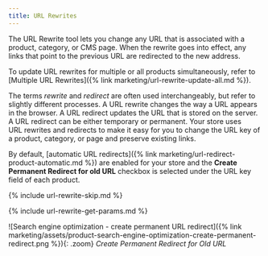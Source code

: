 ```yaml
---
title: URL Rewrites
---
```


The URL Rewrite tool lets you change any URL that is associated with a product, category, or CMS page. When the rewrite goes into effect, any links that point to the previous URL are redirected to the new address.

To update URL rewrites for multiple or all products simultaneously, refer to [Multiple URL Rewrites]({% link marketing/url-rewrite-update-all.md %}).

The terms _rewrite_ and _redirect_ are often used interchangeably, but refer to slightly different processes. A URL rewrite changes the way a URL appears in the browser. A URL redirect updates the URL that is stored on the server. A URL redirect can be either temporary or permanent. Your store uses URL rewrites and redirects to make it easy for you to change the URL key of a product, category, or page and preserve existing links.

By default, [automatic URL redirects]({% link marketing/url-redirect-product-automatic.md %}) are enabled for your store and the **Create Permanent Redirect for old URL** checkbox is selected under the URL key field of each product.

{% include url-rewrite-skip.md %}

{% include url-rewrite-get-params.md %}

![Search engine optimization - create permanent URL redirect]({% link marketing/assets/product-search-engine-optimization-create-permanent-redirect.png %}){: .zoom}
_Create Permanent Redirect for Old URL_

